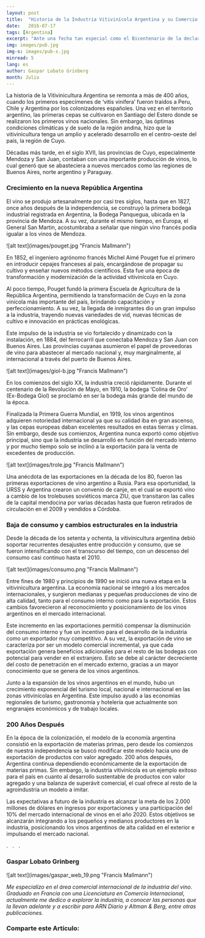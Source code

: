 ```yaml
--- 
layout: post 
title:  "Historia de la Industria Vitivinícola Argentina y su Comercio Exterior"
date:   2016-07-17
tags: [Argentina]
excerpt: "Ante una fecha tan especial como el Bicentenario de la declaración de Independencia Argentina, es una buena ocasión para recordar los caminos transitados en la industria vitivinícola; ya que para entender el presente y proyectar el futuro, es necesario saber nuestro pasado."
img: images/pub.jpg 
img-s: images/pub-s.jpg 
minread: 5
lang: es
author: Gaspar Lobato Grinberg
month: Julio
---
```


<span class="dropcap">L</span>a historia de la Vitivinicultura Argentina se remonta a más de 400 años, cuando los primeros especímenes de ‘vitis vinifera’ fueron traídos a Peru, Chile y Argentina por los colonizadores españoles. Una vez en el territorio argentino, las primeras cepas se cultivaron en Santiago del Estero donde se realizaron los primeros vinos nacionales. Sin embargo, las óptimas condiciones climáticas y de suelo de la región andina, hizo que la vitivinicultura tenga un amplio y acelerado desarrollo en el centro-oeste del país, la región de Cuyo.

Décadas más tarde, en el siglo XVII, las provincias de Cuyo, especialmente Mendoza y San Juan, contaban con una importante producción de vinos, lo cual generó que se abasteciera a nuevos mercados como las regiones de Buenos Aires, norte argentino y Paraguay.

### Crecimiento en la nueva República Argentina

El vino se produjo artesanalmente por casi tres siglos, hasta que en 1827, once años después de la independencia, se construyó la primera bodega industrial registrada en Argentina, la Bodega Panquegua, ubicada en la provincia de Mendoza. A su vez, durante el mismo tiempo, en Europa, el General San Martin, acostumbraba a señalar que ningún vino francés podía igualar a los vinos de Mendoza.

<span class="imgleft">
![alt text](images/pouget.jpg "Francis Mallmann")
</span>

En 1852, el ingeniero agrónomo francés Michel Aimé Pouget fue el primero en introducir cepajes franceses al país, encargándose de propagar su cultivo y enseñar nuevos métodos científicos. Esta fue una época de transformación y modernización de la actividad vitivinícola en Cuyo.

Al poco tiempo, Pouget fundó la primera Escuela de Agricultura de la República Argentina, permitiendo la transformación de Cuyo en la zona vinícola más importante del país, brindando capacitación y perfeccionamiento. A su vez, la llegada de inmigrantes dio un gran impulso a la industria, trayendo nuevas variedades de vid, nuevas técnicas de cultivo e innovación en prácticas enológicas.

Este impulso de la industria se vio fortalecido y dinamizado con la instalación, en 1884, del ferrocarril que conectaba Mendoza y San Juan con Buenos Aires. Las provincias cuyanas asumieron el papel de proveedoras de vino para abastecer al mercado nacional y, muy marginalmente, al internacional a través del puerto de Buenos Aires.

<span class="imgleft">
![alt text](images/giol-b.jpg "Francis Mallmann")
</span>

En los comienzos del siglo XX, la industria creció rápidamente. Durante el centenario de la Revolución de Mayo, en 1910, la bodega ‘Colina de Oro’ (Ex-Bodega Giol) se proclamó en ser la bodega más grande del mundo de la época.

Finalizada la Primera Guerra Mundial, en 1919, los vinos argentinos adquieren notoriedad internacional ya que su calidad iba en gran ascenso, y las cepas europeas daban excelentes resultados en estas tierras y climas. Sin embargo, desde sus comienzos, Argentina nunca exportó como objetivo principal, sino que la industria se desarrolló en función del mercado interno y por mucho tiempo solo se inclinó a la exportación para la venta de excedentes de producción.

<span class="imgleft">
![alt text](images/trole.jpg "Francis Mallmann")
</span>

Una anécdota de las exportaciones en la década de los 80, fueron las primeras exportaciones de vino argentino a Rusia. Para esa oportunidad, la URSS y Argentina crearon un convenio de canje, en el cual se exportó vino a cambio de los trolebuses soviéticos marca ZIU, que transitaron las calles de la capital mendocina por varias décadas hasta que fueron retirados de circulación en el 2009 y vendidos a Córdoba.

### Baja de consumo y cambios estructurales en la industria

Desde la década de los setenta y ochenta, la vitivinicultura argentina debió soportar recurrentes desajustes entre producción y consumo, que se fueron intensificando con el transcurso del tiempo, con un descenso del consumo casi continuo hasta el 2010.

<span class="imgcenterwide"> 
![alt text](images/consumo.png "Francis Mallmann") 
</span>

Entre fines de 1980 y principios de 1990 se inició una nueva etapa en la vitivinicultura argentina. La economía nacional se integró a los mercados internacionales, y surgieron medianas y pequeñas producciones de vino de alta calidad, tanto para el consumo interno como para la exportación. Estos cambios favorecieron al reconocimiento y posicionamiento de los vinos argentinos en el mercado internacional.

Este incremento en las exportaciones permitió compensar la disminución del consumo interno y fue un incentivo para el desarrollo de la industria como un exportador muy competitivo. A su vez, la exportación de vino se caracteriza por ser un modelo comercial incremental, ya que cada exportación genera beneficios adicionales para el resto de las bodegas con potencial para vender en el extranjero. Esto se debe al carácter decreciente del costo de penetración en el mercado externo, gracias a un mayor conocimiento que se genera de los vinos argentinos.

Junto a la expansión de los vinos argentinos en el mundo, hubo un crecimiento exponencial del turismo local, nacional e internacional en las zonas vitivinícolas en Argentina. Este impulso ayudó a las economías regionales de turismo, gastronomía y hotelería que actualmente son engranajes económicos y de trabajo locales.

### 200 Años Después

En la época de la colonización, el modelo de la economía argentina consistió en la exportación de materias primas, pero desde los comienzos de nuestra independencia se buscó modificar este modelo hacia uno de exportación de productos con valor agregado. 200 años después, Argentina continua dependiendo económicamente de la exportación de materias primas. Sin embargo, la industria vitivinícola es un ejemplo exitoso para el país en cuanto al desarrollo sustentable de productos con valor agregado y una balanza de superávit comercial, el cual ofrece al resto de la agroindustria un modelo a imitar.

Las expectativas a futuro de la industria es alcanzar la meta de los 2.000 millones de dólares en ingresos por exportaciones y una participación del 10% del mercado internacional de vinos en el año 2020. Estos objetivos se alcanzarán integrando a los pequeños y medianos productores en la industria, posicionando los vinos argentinos de alta calidad en el exterior e impulsando el mercado nacional.

<div class="divider">.&nbsp;&nbsp;&nbsp;.&nbsp;&nbsp;&nbsp;.</div>

### Gaspar Lobato Grinberg

<span class="imgpp"> 
![alt text](images/gaspar_web_19.png "Francis Mallmann") 
</span>

*Me especializo en el área comercial internacional de la industria del vino. Graduado en Francia con una Licenciatura en Comercio Internacional, actualmente me dedico a explorar la industria, a conocer las personas que la llevan adelante y a escribir para ARN Diario y Altman & Berg, entre otras publicaciones.*

<h3>Comparte este Artículo:</h3>
<div class="addthis_inline_share_toolbox"></div>
<br>